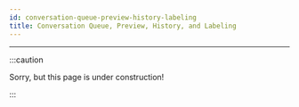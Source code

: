 ```yaml
---
id: conversation-queue-preview-history-labeling
title: Conversation Queue, Preview, History, and Labeling
---
```


---------------

:::caution

Sorry, but this page is under construction!

:::